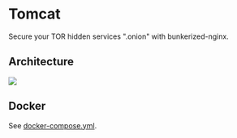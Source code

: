 # Tomcat

Secure your TOR hidden services ".onion" with bunkerized-nginx.

## Architecture

<img src="https://github.com/bunkerity/bunkerized-nginx/blob/dev/examples/tor-hidden-service/architecture.png?raw=true" />

## Docker

See [docker-compose.yml](https://github.com/bunkerity/bunkerized-nginx/blob/master/examples/tor-hidden-service/docker-compose.yml).
